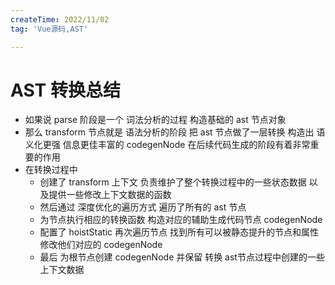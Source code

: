 ```yaml
---
createTime: 2022/11/02
tag: 'Vue源码,AST'

---
```

# AST 转换总结

* 如果说 parse 阶段是一个 词法分析的过程  构造基础的 ast 节点对象
* 那么 transform 节点就是 语法分析的阶段 把 ast 节点做了一层转换 构造出 语义化更强 信息更佳丰富的 codegenNode 在后续代码生成的阶段有着非常重要的作用
* 在转换过程中  
  * 创建了 transform 上下文 负责维护了整个转换过程中的一些状态数据  以及提供一些修改上下文数据的函数
  * 然后通过 深度优化的遍历方式 遍历了所有的 ast 节点
  * 为节点执行相应的转换函数 构造对应的辅助生成代码节点 codegenNode
  * 配置了 hoistStatic 再次遍历节点 找到所有可以被静态提升的节点和属性  修改他们对应的 codegenNode
  * 最后 为根节点创建 codegenNode 并保留 转换 ast节点过程中创建的一些上下文数据
